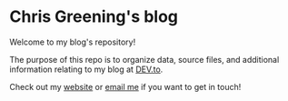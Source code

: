 # Chris Greening's blog
Welcome to my blog's repository! 

The purpose of this repo is to organize data, source files, and additional information relating to my blog at [DEV.to](https://dev.to/chrisgreening).

Check out my [website](https://www.christophergreening.com/) or <a href="mailto:chris@christophergreening.com">email me</a> if you want to get in touch!
